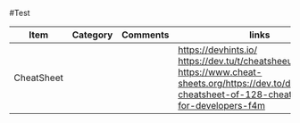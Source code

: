 #Test

|Item | Category| Comments | links|
|-----|---------|----------|------|
|CheatSheet|||https://devhints.io/ https://dev.tu/t/cheatsheeu https://www.cheat-sheets.org/https://dev.to/devmount/a-cheatsheet-of-128-cheatsheets-for-developers-f4m|
